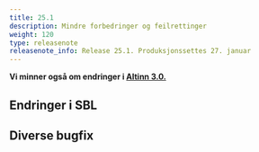 ```yaml
---
title: 25.1
description: Mindre forbedringer og feilrettinger
weight: 120
type: releasenote
releasenote_info: Release 25.1. Produksjonssettes 27. januar
---
```

**Vi minner også om endringer i [Altinn 3.0.](https://github.com/Altinn/altinn-studio/releases)**

## Endringer i SBL



## Diverse bugfix
  
